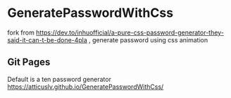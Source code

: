 # GeneratePasswordWithCss
fork from https://dev.to/inhuofficial/a-pure-css-password-generator-they-said-it-can-t-be-done-4pla , generate password using css animation

## Git Pages
Default is a ten password generator
https://atticuslv.github.io/GeneratePasswordWithCss/
